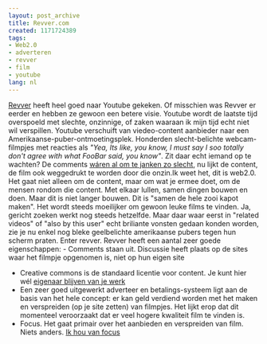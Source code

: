 ```yaml
---
layout: post_archive
title: Revver.com
created: 1171724389
tags:
- Web2.0
- adverteren
- revver
- film
- youtube
lang: nl
---
```

[Revver](http://revver.com) heeft heel goed naar Youtube gekeken. Of misschien was Revver er eerder en hebben ze gewoon een betere visie. Youtube wordt de laatste tijd overspoeld met slechte, onzinnige, of zaken waaraan ik mijn tijd echt niet wil verspillen. Youtube verschuift van viedeo-content aanbieder naar een Amerikaanse-puber-ontmoetingsplek. Honderden slecht-belichte webcam-filmpjes met reacties als _"Yea, Its like, you know, I must say I soo totally don't agree with what FooBar said, you know"_. Zit daar echt iemand op te wachten? De comments [wáren al om te janken zo slecht](http://xkcd.com/c202.html), nu lijkt de content, de film ook weggedrukt te worden door die onzin.Ik weet het, dit is web2.0. Het gaat niet alleen om de content, maar om wat je ermee doet, om de mensen rondom die content. Met elkaar lullen, samen dingen bouwen en doen. Maar dit is niet langer bouwen. Dit is "samen de hele zooi kapot maken". Het wordt steeds moeilijker om gewoon leuke films te vinden. Ja, gericht zoeken werkt nog steeds hetzelfde. Maar daar waar eerst in "related videos" of "also by this user" echt briliante vonsten gedaan konden worden, zie je nu enkel nog bleke geelbelichte amerikaanse pubers tegen hun scherm praten. Enter revver. Revver heeft een aantal zeer goede eigenschappen:  - Comments staan uit. Discussie heeft plaats op de sites waar het filmpje opgenomen is, niet op hun eigen site
 - Creative commons is de standaard licentie voor content. Je kunt hier wél [eigenaar blijven van je werk](http://marcoraaphorst.nl/2006/11/23/revvercom/)
 - Een zeer goed uitgewerkt adverteer en betalings-systeem ligt aan de basis van het hele concept: er kan geld verdiend worden met het maken en verspreiden (op je site zetten) van filmpjes. Het lijkt erop dat dit momenteel veroorzaakt dat er veel hogere kwaliteit film te vinden is.
 - Focus. Het gaat primair over het aanbieden en verspreiden van film. Niets anders. [Ik hou van focus](http://bler.webschuur.com/wat_vinden_wij_over_watvindenwijover_nl)
